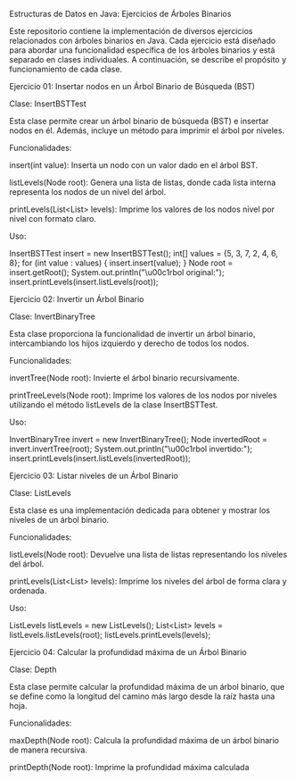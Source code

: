 Estructuras de Datos en Java: Ejercicios de Árboles Binarios

Este repositorio contiene la implementación de diversos ejercicios relacionados con árboles binarios en Java. Cada ejercicio está diseñado para abordar una funcionalidad específica de los árboles binarios y está separado en clases individuales. A continuación, se describe el propósito y funcionamiento de cada clase.

Ejercicio 01: Insertar nodos en un Árbol Binario de Búsqueda (BST)

Clase: InsertBSTTest

Esta clase permite crear un árbol binario de búsqueda (BST) e insertar nodos en él. Además, incluye un método para imprimir el árbol por niveles.

Funcionalidades:

insert(int value): Inserta un nodo con un valor dado en el árbol BST.

listLevels(Node root): Genera una lista de listas, donde cada lista interna representa los nodos de un nivel del árbol.

printLevels(List<List<Node>> levels): Imprime los valores de los nodos nivel por nivel con formato claro.

Uso:


InsertBSTTest insert = new InsertBSTTest();
int[] values = {5, 3, 7, 2, 4, 6, 8};
for (int value : values) {
    insert.insert(value);
}
Node root = insert.getRoot();
System.out.println("\u00c1rbol original:");
insert.printLevels(insert.listLevels(root));

Ejercicio 02: Invertir un Árbol Binario

Clase: InvertBinaryTree

Esta clase proporciona la funcionalidad de invertir un árbol binario, intercambiando los hijos izquierdo y derecho de todos los nodos.

Funcionalidades:

invertTree(Node root): Invierte el árbol binario recursivamente.

printTreeLevels(Node root): Imprime los valores de los nodos por niveles utilizando el método listLevels de la clase InsertBSTTest.

Uso:

InvertBinaryTree invert = new InvertBinaryTree();
Node invertedRoot = invert.invertTree(root);
System.out.println("\u00c1rbol invertido:");
insert.printLevels(insert.listLevels(invertedRoot));

Ejercicio 03: Listar niveles de un Árbol Binario

Clase: ListLevels

Esta clase es una implementación dedicada para obtener y mostrar los niveles de un árbol binario.

Funcionalidades:

listLevels(Node root): Devuelve una lista de listas representando los niveles del árbol.

printLevels(List<List<Node>> levels): Imprime los niveles del árbol de forma clara y ordenada.

Uso:

ListLevels listLevels = new ListLevels();
List<List<Node>> levels = listLevels.listLevels(root);
listLevels.printLevels(levels);

Ejercicio 04: Calcular la profundidad máxima de un Árbol Binario

Clase: Depth

Esta clase permite calcular la profundidad máxima de un árbol binario, que se define como la longitud del camino más largo desde la raíz hasta una hoja.

Funcionalidades:

maxDepth(Node root): Calcula la profundidad máxima de un árbol binario de manera recursiva.

printDepth(Node root): Imprime la profundidad máxima calculada
